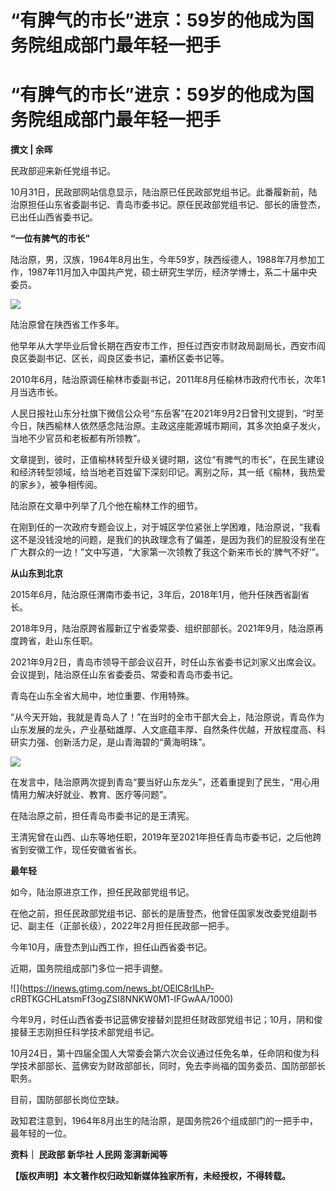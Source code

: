 # “有脾气的市长”进京：59岁的他成为国务院组成部门最年轻一把手

# “有脾气的市长”进京：59岁的他成为国务院组成部门最年轻一把手

**撰文 | 余晖**

民政部迎来新任党组书记。

10月31日，民政部网站信息显示，陆治原已任民政部党组书记。此番履新前，陆治原担任山东省委副书记、青岛市委书记。原任民政部党组书记、部长的唐登杰，已出任山西省委书记。

**“一位有脾气的市长”**

陆治原，男，汉族，1964年8月出生，今年59岁，陕西绥德人，1988年7月参加工作，1987年11月加入中国共产党，硕士研究生学历，经济学博士，系二十届中央委员。

![](https://inews.gtimg.com/news_bt/OiHa8rZnX_cxVJdZZNQsOWTGFpGkTxqqwz3PAjTlt6kVoAA/1000)

陆治原曾在陕西省工作多年。

他早年从大学毕业后曾长期在西安市工作，担任过西安市财政局副局长，西安市阎良区委副书记、区长，阎良区委书记，灞桥区委书记等。

2010年6月，陆治原调任榆林市委副书记，2011年8月任榆林市政府代市长，次年1月当选市长。

人民日报社山东分社旗下微信公众号“东岳客”在2021年9月2日曾刊文提到，“时至今日，陕西榆林人依然感念陆治原。主政这座能源城市期间，其多次拍桌子发火，当地不少官员和老板都有所领教”。

文章提到，彼时，正值榆林转型升级关键时期，这位“有脾气的市长”，在民生建设和经济转型领域，给当地老百姓留下深刻印记。离别之际，其一纸《榆林，我热爱的家乡》，被争相传阅。

陆治原在文章中列举了几个他在榆林工作的细节。

在刚到任的一次政府专题会议上，对于城区学位紧张上学困难，陆治原说，“我看这不是没钱没地的问题，是我们的执政理念有了偏差，是因为我们的屁股没有坐在广大群众的一边！”文中写道，“大家第一次领教了我这个新来市长的‘脾气不好’”。

**从山东到北京**

2015年6月，陆治原任渭南市委书记，3年后，2018年1月，他升任陕西省副省长。

2018年9月，陆治原跨省履新辽宁省委常委、组织部部长。2021年9月，陆治原再度跨省，赴山东任职。

2021年9月2日，青岛市领导干部会议召开，时任山东省委书记刘家义出席会议。会议提到，陆治原任山东省委委员、常委和青岛市委书记。

青岛在山东全省大局中，地位重要、作用特殊。

“从今天开始，我就是青岛人了！”在当时的全市干部大会上，陆治原说，青岛作为山东发展的龙头，产业基础雄厚、人文底蕴丰厚、自然条件优越，开放程度高、科研实力强、创新活力足，是山青海碧的“黄海明珠”。

![](https://inews.gtimg.com/news_bt/O8USQZ_k0hCbVVUGQNWp0vJRd2phCiqsDhj1OS3Pv5b5MAA/1000)

在发言中，陆治原两次提到青岛“要当好山东龙头”，还着重提到了民生，“用心用情用力解决好就业、教育、医疗等问题”。

在陆治原之前，担任青岛市委书记的是王清宪。

王清宪曾在山西、山东等地任职，2019年至2021年担任青岛市委书记，之后他跨省到安徽工作，现任安徽省省长。

**最年轻**

如今，陆治原进京工作，担任民政部党组书记。

在他之前，担任民政部党组书记、部长的是唐登杰，他曾任国家发改委党组副书记、副主任（正部长级），2022年2月担任民政部一把手。

今年10月，唐登杰到山西工作，担任山西省委书记。

近期，国务院组成部门多位一把手调整。

![](https://inews.gtimg.com/news_bt/OElC8rILhP-
cRBTKGCHLatsmFf3ogZSI8NNKW0M1-lFGwAA/1000)

今年9月，时任山西省委书记蓝佛安接替刘昆担任财政部党组书记；10月，阴和俊接替王志刚担任科学技术部党组书记。

10月24日，第十四届全国人大常委会第六次会议通过任免名单，任命阴和俊为科学技术部部长、蓝佛安为财政部部长，同时，免去李尚福的国务委员、国防部部长职务。

目前，国防部部长岗位空缺。

政知君注意到，1964年8月出生的陆治原，是国务院26个组成部门的一把手中，最年轻的一位。

**资料｜ 民政部 新华社 人民网 澎湃新闻等**

**【版权声明】本文著作权归政知新媒体独家所有，未经授权，不得转载。**

